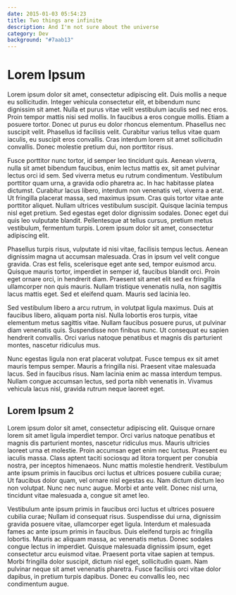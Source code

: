 ```yaml
---
date: 2015-01-03 05:54:23
title: Two things are infinite
description: And I'm not sure about the universe
category: Dev
background: "#7aab13"
---
```


# Lorem Ipsum

Lorem ipsum dolor sit amet, consectetur adipiscing elit. Duis mollis a neque eu sollicitudin. Integer vehicula consectetur elit, et bibendum nunc dignissim sit amet. Nulla et purus vitae velit vestibulum iaculis sed nec eros. Proin tempor mattis nisi sed mollis. In faucibus a eros congue mollis. Etiam a posuere tortor. Donec ut purus eu dolor rhoncus elementum. Phasellus nec suscipit velit. Phasellus id facilisis velit. Curabitur varius tellus vitae quam iaculis, eu suscipit eros convallis. Cras interdum lorem sit amet sollicitudin convallis. Donec molestie pretium dui, non porttitor risus.

Fusce porttitor nunc tortor, id semper leo tincidunt quis. Aenean viverra, nulla sit amet bibendum faucibus, enim lectus mattis ex, sit amet pulvinar lectus orci id sem. Sed viverra metus eu rutrum condimentum. Vestibulum porttitor quam urna, a gravida odio pharetra ac. In hac habitasse platea dictumst. Curabitur lacus libero, interdum non venenatis vel, viverra a erat. Ut fringilla placerat massa, sed maximus ipsum. Cras quis tortor vitae ante porttitor aliquet. Nullam ultrices vestibulum suscipit. Quisque lacinia tempus nisl eget pretium. Sed egestas eget dolor dignissim sodales. Donec eget dui quis leo vulputate blandit. Pellentesque at tellus cursus, pretium metus vestibulum, fermentum turpis. Lorem ipsum dolor sit amet, consectetur adipiscing elit.

Phasellus turpis risus, vulputate id nisi vitae, facilisis tempus lectus. Aenean dignissim magna ut accumsan malesuada. Cras in ipsum vel velit congue gravida. Cras est felis, scelerisque eget ante sed, tempor euismod arcu. Quisque mauris tortor, imperdiet in semper id, faucibus blandit orci. Proin eget ornare orci, in hendrerit diam. Praesent sit amet elit sed ex fringilla ullamcorper non quis mauris. Nullam tristique venenatis nulla, non sagittis lacus mattis eget. Sed et eleifend quam. Mauris sed lacinia leo.

Sed vestibulum libero a arcu rutrum, in volutpat ligula maximus. Duis at faucibus libero, aliquam porta nisl. Nulla lobortis eros turpis, vitae elementum metus sagittis vitae. Nullam faucibus posuere purus, ut pulvinar diam venenatis quis. Suspendisse non finibus nunc. Ut consequat eu sapien hendrerit convallis. Orci varius natoque penatibus et magnis dis parturient montes, nascetur ridiculus mus.

Nunc egestas ligula non erat placerat volutpat. Fusce tempus ex sit amet mauris tempus semper. Mauris a fringilla nisi. Praesent vitae malesuada lacus. Sed in faucibus risus. Nam lacinia enim ac massa interdum tempus. Nullam congue accumsan lectus, sed porta nibh venenatis in. Vivamus vehicula lacus nisl, gravida rutrum neque laoreet eget.

## Lorem Ipsum 2

Lorem ipsum dolor sit amet, consectetur adipiscing elit. Quisque ornare lorem sit amet ligula imperdiet tempor. Orci varius natoque penatibus et magnis dis parturient montes, nascetur ridiculus mus. Mauris ultricies laoreet urna et molestie. Proin accumsan eget enim nec luctus. Praesent eu iaculis massa. Class aptent taciti sociosqu ad litora torquent per conubia nostra, per inceptos himenaeos. Nunc mattis molestie hendrerit. Vestibulum ante ipsum primis in faucibus orci luctus et ultrices posuere cubilia curae; Ut faucibus dolor quam, vel ornare nisl egestas eu. Nam dictum dictum leo non volutpat. Nunc nec nunc augue. Morbi et ante velit. Donec nisl urna, tincidunt vitae malesuada a, congue sit amet leo.

Vestibulum ante ipsum primis in faucibus orci luctus et ultrices posuere cubilia curae; Nullam id consequat risus. Suspendisse dui urna, dignissim gravida posuere vitae, ullamcorper eget ligula. Interdum et malesuada fames ac ante ipsum primis in faucibus. Duis eleifend turpis ac fringilla lobortis. Mauris ac aliquam massa, ac venenatis metus. Donec sodales congue lectus in imperdiet. Quisque malesuada dignissim ipsum, eget consectetur arcu euismod vitae. Praesent porta vitae sapien at tempus. Morbi fringilla dolor suscipit, dictum nisl eget, sollicitudin quam. Nam pulvinar neque sit amet venenatis pharetra. Fusce facilisis orci vitae dolor dapibus, in pretium turpis dapibus. Donec eu convallis leo, nec condimentum augue.